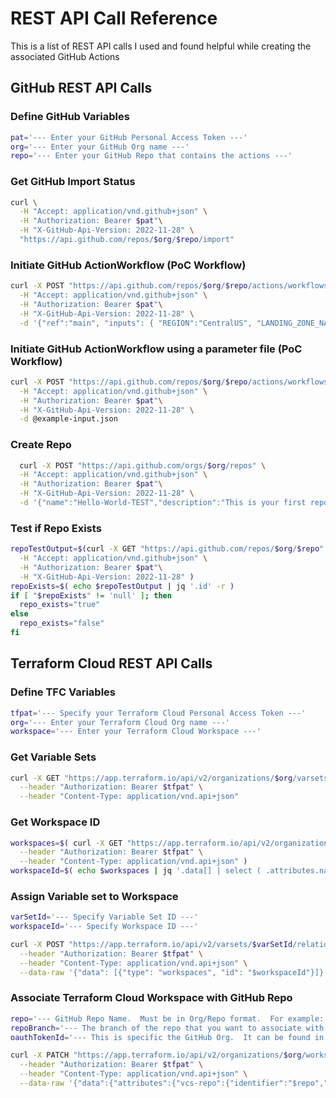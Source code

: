 # REST API Call Reference
This is a list of REST API calls I used and found helpful while creating the associated GitHub Actions

## GitHub REST API Calls

### Define GitHub Variables
```bash
pat='--- Enter your GitHub Personal Access Token ---'
org='--- Enter your GitHub Org name ---'
repo='--- Enter your GitHub Repo that contains the actions ---'
```

### Get GitHub Import Status
```bash
curl \
  -H "Accept: application/vnd.github+json" \
  -H "Authorization: Bearer $pat"\
  -H "X-GitHub-Api-Version: 2022-11-28" \
  "https://api.github.com/repos/$org/$repo/import"
```

### Initiate GitHub ActionWorkflow (PoC Workflow)
```bash
curl -X POST "https://api.github.com/repos/$org/$repo/actions/workflows/46876596/dispatches" \
  -H "Accept: application/vnd.github+json" \
  -H "Authorization: Bearer $pat"\
  -H "X-GitHub-Api-Version: 2022-11-28" \
  -d '{"ref":"main", "inputs": { "REGION":"CentralUS", "LANDING_ZONE_NAME":"exp-lz-repo-03", "TAGS":"{\"costcenter\": \"1234\", \"businessunit\": \"Engineering\", \"dayofweek\": \"Tuesday\"}", "TEMPLATE_REPO_URL":"https://github.com/jf781/lz-infra-bootstrap-repo" }}'
```

### Initiate GitHub ActionWorkflow using a parameter file (PoC Workflow)
```bash
curl -X POST "https://api.github.com/repos/$org/$repo/actions/workflows/46876596/dispatches" \
  -H "Accept: application/vnd.github+json" \
  -H "Authorization: Bearer $pat"\
  -H "X-GitHub-Api-Version: 2022-11-28" \
  -d @example-input.json
```

### Create Repo
```bash
  curl -X POST "https://api.github.com/orgs/$org/repos" \
  -H "Accept: application/vnd.github+json" \
  -H "Authorization: Bearer $pat"\
  -H "X-GitHub-Api-Version: 2022-11-28" \
  -d '{"name":"Hello-World-TEST","description":"This is your first repository","homepage":"https://github.com","private":true,"has_issues":true,"has_projects":true,"has_wiki":true}'
```

### Test if Repo Exists
```bash
repoTestOutput=$(curl -X GET "https://api.github.com/repos/$org/$repo" \
  -H "Accept: application/vnd.github+json" \
  -H "Authorization: Bearer $pat"\
  -H "X-GitHub-Api-Version: 2022-11-28" )
repoExists=$( echo $repoTestOutput | jq '.id' -r )
if [ "$repoExists" != 'null' ]; then 
  repo_exists="true"
else
  repo_exists="false"
fi 
```

## Terraform Cloud REST API Calls

### Define TFC Variables
```bash
tfpat='--- Specify your Terraform Cloud Personal Access Token ---'
org='--- Enter your Terraform Cloud Org name ---'
workspace='--- Enter your Terraform Cloud Workspace ---'
```

### Get Variable Sets
```bash
curl -X GET "https://app.terraform.io/api/v2/organizations/$org/varsets" \
  --header "Authorization: Bearer $tfpat" \
  --header "Content-Type: application/vnd.api+json" 
```

### Get Workspace ID
```bash
workspaces=$( curl -X GET "https://app.terraform.io/api/v2/organizations/$org/workspaces" \
  --header "Authorization: Bearer $tfpat" \
  --header "Content-Type: application/vnd.api+json" )
workspaceId=$( echo $workspaces | jq '.data[] | select ( .attributes.name == "$workspace" ) | .id ' -r
```

### Assign Variable set to Workspace
```bash
varSetId='--- Specify Variable Set ID ---'
workspaceId='--- Specify Workspace ID ---'

curl -X POST "https://app.terraform.io/api/v2/varsets/$varSetId/relationships/workspaces" \
  --header "Authorization: Bearer $tfpat" \
  --header "Content-Type: application/vnd.api+json" \
  --data-raw '{"data": [{"type": "workspaces", "id": "$workspaceId"}]}'
```

### Associate Terraform Cloud Workspace with GitHub Repo
```bash
repo='--- GitHub Repo Name.  Must be in Org/Repo format.  For example: jf781/sandbox ----'
repoBranch='--- The branch of the repo that you want to associate with the workspace ---'
oauthTokenId='--- This is specific the GitHub Org.  It can be found in the VCS settings of the TFC org ---'

curl -X PATCH "https://app.terraform.io/api/v2/organizations/$org/workspaces/$repo" \
  --header "Authorization: Bearer $tfpat" \
  --header "Content-Type: application/vnd.api+json" \
  --data-raw '{"data":{"attributes":{"vcs-repo":{"identifier":"$repo","oauth-token-id":"$oauthTokenId","branch":"$repoBranch"}}}}'
```